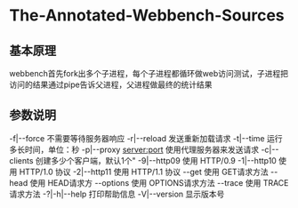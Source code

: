 # The-Annotated-Webbench-Sources

## 基本原理
webbench首先fork出多个子进程，每个子进程都循环做web访问测试，子进程把访问的结果通过pipe告诉父进程，父进程做最终的统计结果

## 参数说明
 -f|--force               不需要等待服务器响应
 -r|--reload              发送重新加载请求
 -t|--time <sec>          运行多长时间，单位：秒
 -p|--proxy <server:port> 使用代理服务器来发送请求
-c|--clients <n>         创建多少个客户端，默认1个"
 	-9|--http09              使用 HTTP/0.9 
-1|--http10              使用 HTTP/1.0 协议
 	-2|--http11              使用 HTTP/1.1 协议
 --get                    使用 GET请求方法
--head                   使用 HEAD请求方
--options                使用 OPTIONS请求方法
--trace                  使用 TRACE请求方法
-?|-h|--help             打印帮助信息
-V|--version             显示版本号
